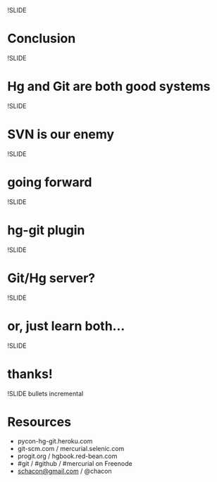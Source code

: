 !SLIDE

# Conclusion #

!SLIDE

# Hg and Git are both good systems #

!SLIDE

# SVN is our enemy #

!SLIDE

# going forward #

!SLIDE

# hg-git plugin #

!SLIDE

# Git/Hg server? #

!SLIDE

# or, just learn both... #


!SLIDE

# thanks! #

!SLIDE bullets incremental

# Resources #

* pycon-hg-git.heroku.com
* git-scm.com / mercurial.selenic.com
* progit.org / hgbook.red-bean.com
* \#git / \#github / \#mercurial on Freenode
* schacon@gmail.com / @chacon
